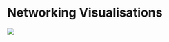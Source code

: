 # Networking Visualisations

![](https://user-images.githubusercontent.com/4499581/71217401-9c9a3c00-22b5-11ea-95e5-4414a6df7aee.png)